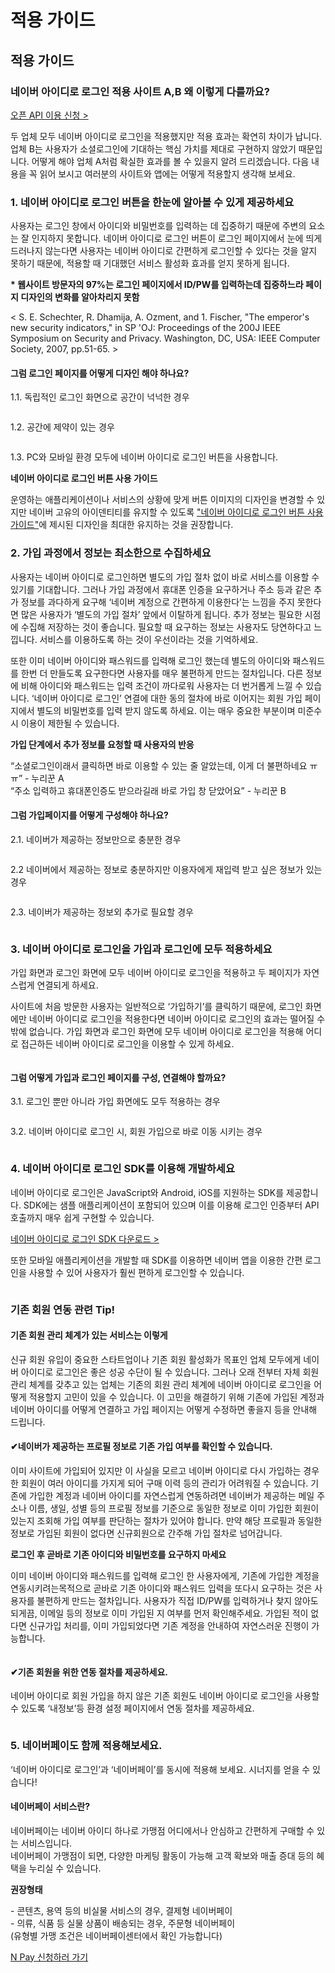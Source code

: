 # 적용 가이드

<html lang="ko">
<head>
    <title>NAVER Developers - 네이버 아이디로 로그인 적용 가이드</title>
</head>
<body>
<div class="con">
    <div class="h_page_area">
        <h2 class="h_page">적용 가이드</h2>
        <div class="side_menu"></div>
    </div>
    <h3 class="h_sub">네이버 아이디로 로그인 적용 사이트 A,B 왜 이렇게 다를까요?</h3>
    <div class="buttons2">
        <a class="btn_b_hi3" href="/apps/#/register?api=nvlogin">오픈 API 이용 신청 &gt;</a>
    </div>
    <div class="img_area"><img alt="" src="./images/img_intro_naveridlogin01.png"></div>
    <p class="p_desc">
        두 업체 모두 네이버 아이디로 로그인을 적용했지만 적용 효과는 확연히 차이가 납니다. 업체 B는 사용자가 소셜로그인에 기대하는 핵심 가치를 제대로 구현하지 않았기 때문입니다. 어떻게 해야 업체 A처럼 확실한 효과를 볼 수 있을지 알려 드리겠습니다.
        다음 내용을 꼭 읽어 보시고 여러분의 사이트와 앱에는 어떻게 적용할지 생각해 보세요.
    </p>
    <h3 class="h_sub">1. 네이버 아이디로 로그인 버튼을 한눈에 알아볼 수 있게 제공하세요</h3>
    <p class="p_desc">
        사용자는 로그인 창에서 아이디와 비밀번호를 입력하는 데 집중하기 때문에 주변의 요소는 잘 인지하지 못합니다. 네이버 아이디로 로그인 버튼이 로그인 페이지에서 눈에 띄게 드러나지 않는다면 사용자는 네이버 아이디로 간편하게 로그인할 수 있다는 것을 알지 못하기 때문에, 적용할 때 기대했던 서비스 활성화 효과를 얻지 못하게 됩니다.
    </p>
    <div class="img_area"><img alt="" src="./images/img_intro_naveridlogin02.png"></div>
    <div class="blockquote_area">
        <strong>* 웹사이트 방문자의 97%는 로그인 페이지에서 ID/PW를 입력하는데 집중하느라 페이지 디자인의 변화를 알아차리지 못함</strong>
        <p>&lt; S. E. Schechter, R. Dhamija, A. Ozment, and 1. Fischer, "The emperor's new security indicators," in SP 'OJ: Proceedings of the 200J IEEE Symposium on Security and Privacy. Washington, DC, USA: IEEE Computer Society, 2007, pp.51-65. &gt;</p>
    </div>
    <h4 class="h_subsub">그럼 로그인 페이지를 어떻게 디자인 해야 하나요?</h4>
    <p class="p_desc">
        1.1. 독립적인 로그인 화면으로 공간이 넉넉한 경우
    </p>
    <div class="img_area"><img alt="" src="./images/img_intro_naveridlogin03.png"></div>
    <p class="p_desc">
        1.2. 공간에 제약이 있는 경우
    </p>
    <div class="img_area"><img alt="" src="./images/img_intro_naveridlogin04.png"></div>
    <p class="p_desc">
        1.3. PC와 모바일 환경 모두에 네이버 아이디로 로그인 버튼을 사용합니다.
    </p>
    <div class="img_area"><img alt="" src="./images/img_intro_naveridlogin05.png"></div>
    <div class="img_area"><img alt="" src="./images/img_intro_naveridlogin06.png"></div>
    <div class="blockquote_area">
        <strong>네이버 아이디로 로그인 버튼 사용 가이드</strong>
        <p>운영하는 애플리케이션이나 서비스의 상황에 맞게 버튼 이미지의 디자인을 변경할 수 있지만 네이버 고유의 아이덴티티를 유지할 수 있도록 <a class="color_p2 underline" href="/docs/login/bi">"네이버 아이디로 로그인 버튼 사용 가이드"</a>에 제시된 디자인을 최대한 유지하는 것을 권장합니다.</p>
    </div>
    <h3 class="h_sub">2. 가입 과정에서 정보는 최소한으로 수집하세요</h3>
    <p class="p_desc">
        사용자는 네이버 아이디로 로그인하면 별도의 가입 절차 없이 바로 서비스를 이용할 수 있기를 기대합니다. 그러나 가입 과정에서 휴대폰 인증을 요구하거나 주소 등과 같은 추가 정보를 과다하게 요구해 ‘네이버 계정으로 간편하게 이용한다’는 느낌을 주지 못한다면 많은 사용자가 ‘별도의 가입 절차’ 앞에서 이탈하게 됩니다.
        추가 정보는 필요한 시점에 수집해 저장하는 것이 좋습니다. 필요할 때 요구하는 정보는 사용자도 당연하다고 느낍니다. 서비스를 이용하도록 하는 것이 우선이라는 것을 기억하세요.
    </p>
    <p class="p_desc">
        또한 이미 네이버 아이디와 패스워드를 입력해 로그인 했는데 별도의 아이디와 패스워드를 한번 더 만들도록 요구한다면 사용자를 매우 불편하게 만드는 절차입니다.  다른 정보에 비해 아이디와 패스워드는 입력 조건이 까다로워 사용자는 더 번거롭게 느낄 수 있습니다.
        ‘네이버 아이디로 로그인’ 연결에 대한 동의 절차에 바로 이어지는 회원 가입 페이지에서 별도의 비밀번호를 입력 받지 않도록 하세요. 이는 매우 중요한 부분이며 미준수시 이용이 제한될 수 있습니다.
    </p>
    <div class="img_area"><img alt="" src="./images/img_intro_naveridlogin07.png"></div>
    <div class="blockquote_area">
        <strong>가입 단계에서 추가 정보를 요청할 때 사용자의 반응</strong>
        <p>“소셜로그인이래서 클릭하면 바로 이용할 수 있는 줄 알았는데, 이게 더 불편하네요 ㅠㅠ” - 누리꾼 A<br>“주소 입력하고 휴대폰인증도 받으라길래 바로 가입 창 닫았어요” - 누리꾼 B</p>
    </div>
    <h4 class="h_subsub">그럼 가입페이지를 어떻게 구성해야 하나요?</h4>
    <p class="p_desc">
        2.1. 네이버가 제공하는 정보만으로 충분한 경우
    </p>
    <div class="img_area"><img alt="" src="./images/img_intro_naveridlogin08.png"></div>
    <p class="p_desc">
        2.2 네이버에서 제공하는 정보로 충분하지만 이용자에게 재입력 받고 싶은 정보가 있는 경우
    </p>
    <div class="img_area"><img alt="" src="./images/img_intro_naveridlogin18.png"></div>
    <p class="p_desc">
        2.3. 네이버가 제공하는 정보외 추가로 필요할 경우
    </p>
    <div class="img_area">
        <img alt="" src="./images/img_intro_naveridlogin09.png"></div>
    <h3 class="h_sub">3. 네이버 아이디로 로그인을 가입과 로그인에 모두 적용하세요</h3>
    <p class="p_desc">
        가입 화면과 로그인 화면에 모두 네이버 아이디로 로그인을 적용하고 두 페이지가 자연스럽게 연결되게 하세요.
    </p>
    <p class="p_desc">
        사이트에 처음 방문한 사용자는 일반적으로 ‘가입하기’를 클릭하기 때문에, 로그인 화면에만 네이버 아이디로 로그인을 적용한다면 네이버 아이디로 로그인의 효과는 떨어질 수 밖에 없습니다. 가입 화면과 로그인 화면에 모두 네이버 아이디로 로그인을 적용해 어디로 접근하든 네이버 아이디로 로그인을 이용할 수 있게 하세요.
    </p>
    <div class="img_area"><img alt="" src="./images/img_intro_naveridlogin10.png"></div>
    <h4 class="h_subsub">그럼 어떻게 가입과 로그인 페이지를 구성, 연결해야 할까요?</h4>
    <p class="p_desc">
        3.1. 로그인 뿐만 아니라 가입 화면에도 모두 적용하는 경우
    </p>
    <div class="img_area"><img alt="" src="./images/img_intro_naveridlogin11.png"></div>
    <p class="p_desc">
        3.2. 네이버 아이디로 로그인 시, 회원 가입으로 바로 이동 시키는 경우
    </p>
    <div class="img_area"><img alt="" src="./images/img_intro_naveridlogin12.png"></div>
    <h3 class="h_sub">4. 네이버 아이디로 로그인 SDK를 이용해 개발하세요</h3>
    <p class="p_desc">
        네이버 아이디로 로그인은 JavaScript와 Android, iOS를 지원하는 SDK를 제공합니다. SDK에는 샘플 애플리케이션이 포함되어 있으며 이를 이용해 로그인 인증부터 API 호출까지 매우 쉽게 구현할 수 있습니다.
    </p>
    <p class="p_desc">
        <a class="color_p2 underline" href="/docs/login/sdks">네이버 아이디로 로그인 SDK 다운로드 &gt;</a>
    </p>
    <p class="p_desc">
        또한 모바일 애플리케이션을 개발할 때 SDK를 이용하면 네이버 앱을 이용한 간편 로그인을 사용할 수 있어 사용자가 훨씬 편하게 로그인할 수 있습니다.
    </p>
    <div class="img_area"><img alt="" src="./images/img_intro_naveridlogin13.png"></div>
    <h3 class="h_sub">기존 회원 연동 관련 Tip!</h3>
    <h4 class="h_subsub">기존 회원 관리 체계가 있는 서비스는 이렇게</h4>
    <p class="p_desc">
        신규 회원 유입이 중요한 스타트업이나 기존 회원 활성화가 목표인 업체 모두에게 네이버 아이디로 로그인은 좋은 성공 수단이 될 수 있습니다. 그러나 오래 전부터 자체 회원 관리 체계를 갖추고 있는 업체는 기존의 회원 관리 체계에 네이버 아이디로 로그인을 어떻게 적용할지 고민이 있을 수 있습니다.
        이 고민을 해결하기 위해 기존에 가입된 계정과 네이버 아이디를 어떻게 연결하고 가입 페이지는 어떻게 수정하면 좋을지 등을 안내해 드립니다.
    </p>
    <h4 class="h_subsub">✔네이버가 제공하는 프로필 정보로 기존 가입 여부를 확인할 수 있습니다.</h4>
    <p class="p_desc">
        이미 사이트에 가입되어 있지만 이 사실을 모르고 네이버 아이디로 다시 가입하는 경우 한 회원이 여러 아이디를 가지게 되어 구매 이력 등의 관리가 어려워질 수 있습니다.
        기존에 가입한 계정과 네이버 아이디를 자연스럽게 연동하려면 네이버가 제공하는 메일 주소나 이름, 생일, 성별 등의 프로필 정보를 기준으로 동일한 정보로 이미 가입한 회원이 있는지 조회해 가입 여부를 판단하는 절차가 있어야 합니다.
        만약 해당 프로필과 동일한 정보로 가입된 회원이 없다면 신규회원으로 간주해 가입 절차로 넘어갑니다.
    </p>
    <div class="img_area"><img alt="" src="./images/img_intro_naveridlogin14.png"></div>
    <div class="blockquote_area">
        <strong class="color_p3"><i class="xi-info-suqare"></i> 로그인 후 곧바로 기존 아이디와 비밀번호를 요구하지 마세요</strong>
        <p>이미 네이버 아이디와 패스워드를 입력해 로그인 한 사용자에게, 기존에 가입한 계정을 연동시키려는목적으로 곧바로 기존 아이디와 패스워드 입력을 또다시 요구하는 것은 사용자를 불편하게 만드는 절차입니다. 사용자가 직접 ID/PW를 입력하거나 찾지 않아도 되게끔, 이메일 등의 정보로 이미 가입된 지 여부를 먼저 확인해주세요. 가입된 적이 없다면 신규가입 처리를, 이미 가입되었다면 기존 계정을 안내하여 자연스러운 진행이 가능합니다.</p>
    </div>
    <div class="img_area"><img alt="" src="./images/img_intro_naveridlogin15.png"></div>
    <h4 class="h_subsub">✔기존 회원을 위한 연동 절차를 제공하세요.</h4>
    <p class="p_desc">
        네이버 아이디로 회원 가입을 하지 않은 기존 회원도 네이버 아이디로 로그인을 사용할 수 있도록 ‘내정보’등 환경 설정 페이지에서 연동 절차를 제공하세요.
    </p>
    <div class="img_area"><img alt="" src="./images/img_intro_naveridlogin16.png"></div>
    <h3 class="h_sub">5. 네이버페이도 함께 적용해보세요.</h3>
    <p class="p_desc">
        ‘네이버 아이디로 로그인’과 ‘네이버페이’를 동시에 적용해 보세요. 시너지를 얻을 수 있습니다!
    </p>
    <h4 class="h_subsub">네이버페이 서비스란?</h4>
    <p class="p_desc">
        네이버페이는 네이버 아이디 하나로 가맹점 어디에서나 안심하고 간편하게 구매할 수 있는 서비스입니다. <br>네이버페이 가맹점이 되면, 다양한 마케팅 활동이 가능해 고객 확보와 매출 증대 등의 혜택을 누리실 수 있습니다.
    </p>
    <div class="img_area"><img alt="" src="./images/img_intro_naveridlogin17.png"></div>
    <div class="blockquote_area">
        <strong>권장형태</strong>
        <p>
            - 콘텐츠, 용역 등의 비실물 서비스의 경우, 결제형 네이버페이<br>
            - 의류, 식품 등 실물 상품이 배송되는 경우, 주문형 네이버페이<br>
            <span>(유형별 가맹 조건은 네이버페이센터에서 확인 가능합니다)</span>
        </p>
        <div class="btn_npay_area"><a href="https://admin.pay.naver.com/notice/view?id=200010243" class="btn_npay">N Pay 신청하러 가기</a></div>
    </div>
</div>
</body>
</html>